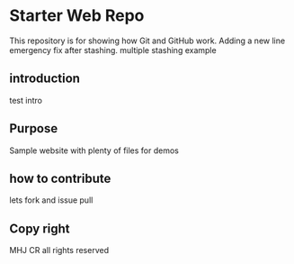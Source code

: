 # Starter Web Repo

This repository is for showing how Git and GitHub work. Adding a new line
emergency fix after stashing.
multiple stashing example

## introduction

test intro

## Purpose

Sample website with plenty of files for demos

## how to contribute

lets fork and issue pull

## Copy right

MHJ CR all rights reserved